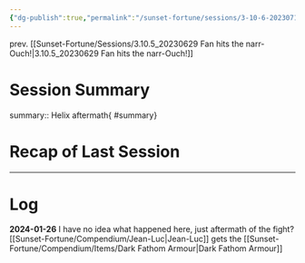 ```yaml
---
{"dg-publish":true,"permalink":"/sunset-fortune/sessions/3-10-6-20230715-the-lost-session/","tags":["session","sf"],"noteIcon":"","created":"2024-01-27T13:27:35.662+10:30"}
---
```


prev. [[Sunset-Fortune/Sessions/3.10.5_20230629 Fan hits the narr-Ouch!\|3.10.5_20230629 Fan hits the narr-Ouch!]]
# Session Summary
summary:: Helix aftermath{ #summary}

# Recap of Last Session

---
# Log
**2024-01-26** 
I have no idea what happened here, just aftermath of the fight?
[[Sunset-Fortune/Compendium/Jean-Luc\|Jean-Luc]] gets the [[Sunset-Fortune/Compendium/Items/Dark Fathom Armour\|Dark Fathom Armour]]